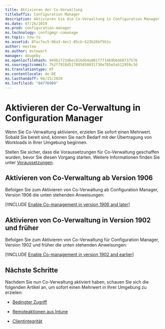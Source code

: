```yaml
---
title: Aktivieren der Co-Verwaltung
titleSuffix: Configuration Manager
description: Aktivieren Sie die Co-Verwaltung in Configuration Manager, um sofort einen Mehrwert zu erzielen.
ms.date: 07/26/2019
ms.prod: configuration-manager
ms.technology: configmgr-comanage
ms.topic: how-to
ms.assetid: 8fac7ac5-96a3-4ec1-85cb-623b26bf5b1c
author: mestew
ms.author: mstewart
manager: dougeby
ms.openlocfilehash: 949b1f23d6ec816db4a801f7f14b9b6468737576
ms.sourcegitcommit: 7b2f7918d517005850031f30e705e5a512959c3d
ms.translationtype: HT
ms.contentlocale: de-DE
ms.lasthandoff: 06/15/2020
ms.locfileid: "84776989"
---
```

# <a name="how-to-enable-co-management-in-configuration-manager"></a>Aktivieren der Co-Verwaltung in Configuration Manager

Wenn Sie Co-Verwaltung aktivieren, erzielen Sie sofort einen Mehrwert. Sobald Sie bereit sind, können Sie nach Bedarf mit der Übertragung von Workloads in Ihrer Umgebung beginnen.

Stellen Sie sicher, dass die Voraussetzungen für Co-Verwaltung geschaffen wurden, bevor Sie diesen Vorgang starten. Weitere Informationen finden Sie unter [Voraussetzungen](overview.md#prerequisites).

## <a name="enable-co-management-starting-in-version-1906"></a>Aktivieren von Co-Verwaltung ab Version 1906

Befolgen Sie zum Aktivieren von Co-Verwaltung ab Configuration Manager, Version 1906 die unten stehenden Anweisungen:

[!INCLUDE [Enable Co-management in version 1906 and later](includes/enable-co-management-1906-and-higher.md)]

## <a name="enable-co-management-in-version-1902-and-earlier"></a>Aktivieren von Co-Verwaltung in Version 1902 und früher

Befolgen Sie zum Aktivieren von Co-Verwaltung für Configuration Manager, Version 1902 und früher die unten stehenden Anweisungen:

[!INCLUDE [Enable Co-management in version 1902 and earlier](includes/enable-co-management-1902-and-earlier.md)]

## <a name="next-steps"></a>Nächste Schritte

Nachdem Sie nun Co-Verwaltung aktiviert haben, schauen Sie sich die folgenden Artikel an, um sofort einen Mehrwert in Ihrer Umgebung zu erzielen:

- [Bedingter Zugriff](quickstart-conditional-access.md)  

- [Remoteaktionen aus Intune](quickstart-remote-actions.md)  

- [Clientintegrität](quickstart-client-health.md)  
